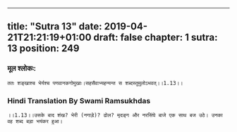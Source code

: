 
---
title: "Sutra 13"
date: 2019-04-21T21:21:19+01:00
draft: false
chapter: 1
sutra: 13
position: 249
---
### मूल श्लोकः:
```
ततः शङ्खाश्च भेर्यश्च पणवानकगोमुखाः।सहसैवाभ्यहन्यन्त स शब्दस्तुमुलोऽभवत्।।1.13।।

```

### Hindi Translation By Swami Ramsukhdas
```
।।1.13।।उसके बाद शंख? भेरी (नगाड़े)? ढोल? मृदङ्ग और नरसिंघे बाजे एक साथ बज उठे। उनका वह शब्द बड़ा भयंकर हुआ।

```

